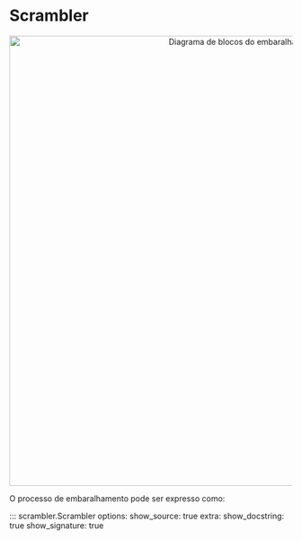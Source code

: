 # Scrambler

<p align="center">
  <img src="../assets/embaralhador.png" alt="Diagrama de blocos do embaralhador" width="800">
</p>

O processo de embaralhamento pode ser expresso como:

::: scrambler.Scrambler
    options:
        show_source: true
        extra:
            show_docstring: true
            show_signature: true
